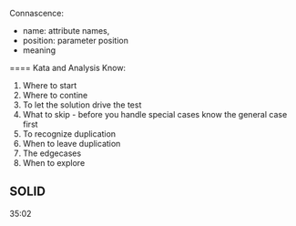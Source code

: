 Connascence:
- name: attribute names, 
- position: parameter position
- meaning


====
Kata and Analysis
Know:
1. Where to start
2. Where to contine
3. To let the solution drive the test
4. What to skip - before you handle special cases know the general case first
5. To recognize duplication
6. When to leave duplication
7. The edgecases
8. When to explore


SOLID
-----
35:02